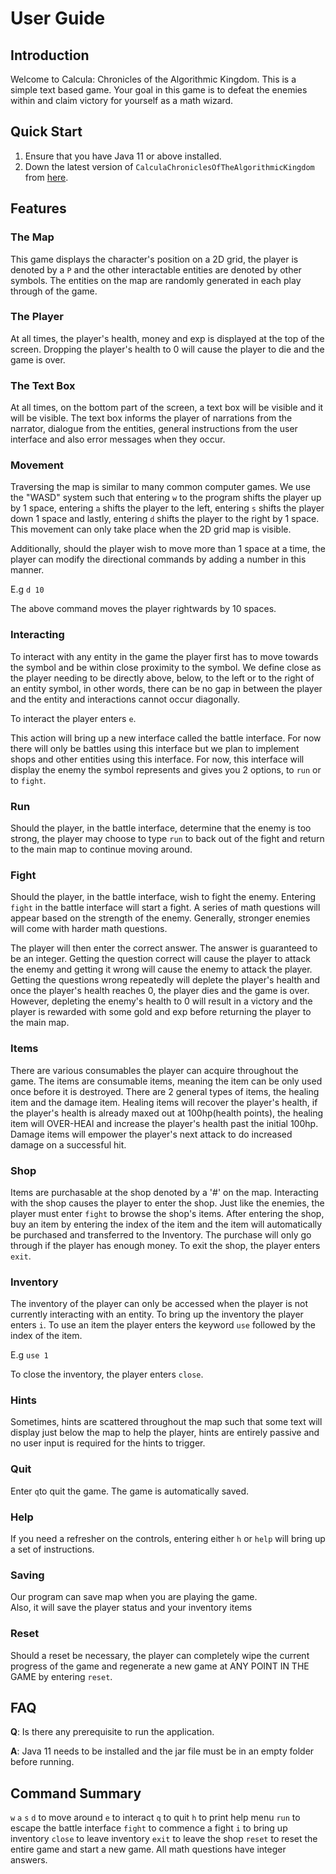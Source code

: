 # User Guide

## Introduction

Welcome to Calcula: Chronicles of the Algorithmic Kingdom. This is a simple text based
game. Your goal in this game is to defeat the enemies within and claim victory for yourself as a 
math wizard.

## Quick Start


1. Ensure that you have Java 11 or above installed.
1. Down the latest version of `CalculaChroniclesOfTheAlgorithmicKingdom` from [here](https://github.com/AY2324S2-CS2113-W12-3/tp/releases).

## Features 

### The Map
This game displays the character's position on a 2D grid, the player is denoted by a `P` 
and the other interactable entities are denoted by other symbols. The entities on the map are randomly generated in each
play through of the game.

### The Player
At all times, the player's health, money and exp is displayed at the top of the screen. Dropping the player's health 
to 0 will cause the player to die and the game is over. 

### The Text Box
At all times, on the bottom part of the screen, a text box will be visible and it will be visible. The text box informs
the player of narrations from the narrator, dialogue from the entities, general instructions from the user interface and
also error messages when they occur.

### Movement
Traversing the map is similar to many common computer games. We use the "WASD" system such that
entering `w` to the program shifts the player up by 1 space, entering `a` shifts the player to the left,
entering `s` shifts the player down 1 space and lastly, entering `d` shifts the player to the right by 1 space.
This movement can only take place when the 2D grid map is visible.

Additionally, should the player wish to move more than 1 space at a time, the player can modify the directional commands
by adding a number in this manner.

E.g `d 10`

The above command moves the player rightwards by 10 spaces.


### Interacting 

To interact with any entity in the game the player first has to move towards the symbol and be within close proximity
to the symbol. We define close as the player needing to be directly above, below, to the left or to the right of an
entity symbol, in other words, there can be no gap in between the player and the entity and interactions cannot occur
diagonally. 

To interact the player enters `e`. 

This action will bring up a new interface called the battle interface. For now there will only be battles using this 
interface but we plan to implement shops and other entities using this interface. For now, this interface will display 
the enemy the symbol represents and gives you 2 options, to `run` or to `fight`.

### Run 

Should the player, in the battle interface, determine that the enemy is too strong, the player may choose to type `run` 
to back out of the fight and return to the main map to continue moving around.

### Fight

Should the player, in the battle interface, wish to fight the enemy. Entering `fight` in the battle interface will 
start a fight. A series of math questions will appear based on the strength of the enemy. Generally, stronger enemies
will come with harder math questions. 

The player will then enter the correct answer. The answer is guaranteed to be an integer. Getting the question correct
will cause the player to attack the enemy and getting it wrong will cause the enemy to attack the player. Getting the 
questions wrong repeatedly will deplete the player's health and once the player's health reaches 0, the player dies and 
the game is over. However, depleting the enemy's health to 0 will result in a victory and the player is rewarded with 
some gold and exp before returning the player to the main map. 


### Items

There are various consumables the player can acquire throughout the game. The items are consumable items, meaning the
item can be only used once before it is destroyed. There are 2 general types of items, the healing item and the damage 
item. Healing items will recover the player's health, if the player's health is already maxed out at 
100hp(health points), the healing item will OVER-HEAl and increase the player's health past the initial 100hp. Damage
items will empower the player's next attack to do increased damage on a successful hit. 

### Shop

Items are purchasable at the shop denoted by a '#' on the map. Interacting with the shop causes the player to enter the
shop. Just like the enemies, the player must enter `fight` to browse the shop's items. After entering the shop, buy an 
item by entering the index of the item and the item will automatically be purchased and transferred to the Inventory.
The purchase will only go through if the player has enough money. To exit the shop, the player enters `exit`.

### Inventory

The inventory of the player can only be accessed when the player is not currently interacting with an entity. To bring
up the inventory the player enters `i`. To use an item the player enters the keyword `use` followed by the index of the 
item.

E.g `use 1`

To close the inventory, the player enters `close`.

### Hints

Sometimes, hints are scattered throughout the map such that some text will display just below the map to help the 
player, hints are entirely passive and no user input is required for the hints to trigger.

### Quit

Enter `q`to quit the game. The game is automatically saved.


### Help

If you need a refresher on the controls, entering either `h` or `help` will bring up a set of instructions.

### Saving

Our program can save map when you are playing the game.  
Also, it will save the player status and your inventory items

### Reset

Should a reset be necessary, the player can completely wipe the current progress of the game and regenerate a new game 
at ANY POINT IN THE GAME by entering `reset`.






## FAQ

**Q**: Is there any prerequisite to run the application.

**A**: Java 11 needs to be installed and the jar file must be in an empty folder before running.

## Command Summary

`w` `a` `s` `d` to move around
`e` to interact
`q` to quit
`h` to print help menu
`run` to escape the battle interface
`fight` to commence a fight
`i` to bring up inventory
`close` to leave inventory
`exit` to leave the shop
`reset` to reset the entire game and start a new game.
 All math questions have integer answers.
